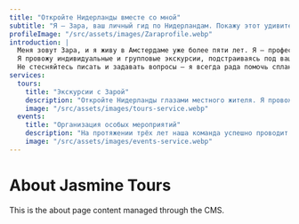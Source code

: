 ```yaml
---
title: "Откройте Нидерланды вместе со мной"
subtitle: "Я — Зара, ваш личный гид по Нидерландам. Покажу этот удивительный край с душой и любовью"
profileImage: "/src/assets/images/Zaraprofile.webp"
introduction: |
  Меня зовут Зара, и я живу в Амстердаме уже более пяти лет. Я — профессиональный гид и организатор путешествий по Нидерландам для русскоязычных туристов.
  Я провожу индивидуальные и групповые экскурсии, подстраиваясь под ваши интересы и настроение. На прогулке я делюсь увлекательными фактами, легендами и советами, чтобы ваше путешествие стало по-настоящему незабываемым.
  Не стесняйтесь писать и задавать вопросы — я всегда рада помочь спланировать идеальную поездку!
services:
  tours:
    title: "Экскурсии с Зарой"
    description: "Откройте Нидерланды глазами местного жителя. Я провожу индивидуальные и групповые экскурсии, где сочетаются история, культура и живые впечатления. Вместе мы исследуем уютные города, живописные каналы и скрытые уголки, о которых не рассказывают путеводители. Каждый маршрут создаётся с душой — под ваши интересы и настроение."
    image: "/src/assets/images/tours-service.webp"
  events:
    title: "Организация особых мероприятий"
    description: "На протяжении трёх лет наша команда успешно проводит самые разные события по всей территории Нидерландов — от камерных встреч и деловых бранчей до концертов, фестивалей и корпоративных вечеринок. Мы берём на себя всё: концепцию, планирование, координацию и сопровождение. Каждое событие создаём с вниманием к деталям, чтобы оно стало незабываемым для вас и ваших гостей."
    image: "/src/assets/images/events-service.webp"
---
```


# About Jasmine Tours

This is the about page content managed through the CMS.
